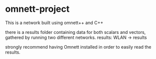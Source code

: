 # omnett-project

This is a network built using omnett++ and C++

there is a results folder containing data for both scalars and vectors, gathered by running two different networks.
results: WLAN -> results

strongly recommend having Omnett installed in order to easily read the results.
